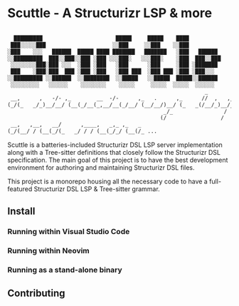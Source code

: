 # Scuttle - A Structurizr LSP & more

```txt

  █████████                       █████     █████    ████
 ███░░░░░███                     ░░███     ░░███    ░░███
░███    ░░░   ██████  █████ ████ ███████   ███████   ░███   ██████
░░█████████  ███░░███░░███ ░███ ░░░███░   ░░░███░    ░███  ███░░███
 ░░░░░░░░███░███ ░░░  ░███ ░███   ░███      ░███     ░███ ░███████
 ███    ░███░███  ███ ░███ ░███   ░███ ███  ░███ ███ ░███ ░███░░░
░░█████████ ░░██████  ░░████████  ░░█████   ░░█████  █████░░██████
 ░░░░░░░░░   ░░░░░░    ░░░░░░░░    ░░░░░     ░░░░░  ░░░░░  ░░░░░░
                                                              _
 __,      ,   -/- ,_        __  -/-      ,_   .      ,_      //  ,   ,_
(_/(_   _/_)__/__/ (__(_/__(_,__/__(_/__/ (__/__/)__/ (_   _(/__/_)__/_)_
                                                 _/_                /
                                                (/                 /
 __,   ,__,   __/      ,____,   _,_ ,_   _
(_/(__/ / (__(_/(_   _/ / / (__(_/_/ (__(/_ ...
```

Scuttle is a batteries-included Structurizr DSL LSP server implementation along
with a Tree-sitter definitions that closely follow the Structurizr DSL
specification. The main goal of this project is to have the best development
environment for authoring and maintaining Structurizr DSL files.

This project is a monorepo housing all the necessary code to have a
full-featured Structurizr DSL LSP & Tree-sitter grammar.

## Install

### Running within Visual Studio Code

### Running within Neovim

### Running as a stand-alone binary

## Contributing

